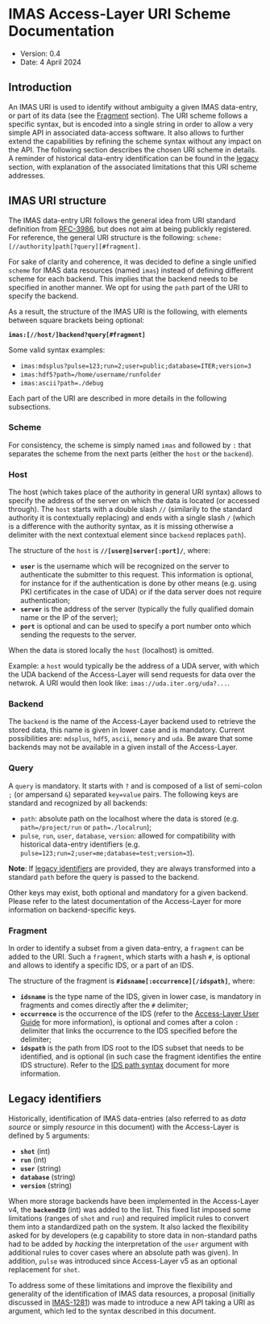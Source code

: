 # IMAS Access-Layer URI Scheme Documentation 

- Version: 0.4
- Date: 4 April 2024



## Introduction

An IMAS URI is used to identify without ambiguity a given IMAS data-entry, or part of its data (see the [Fragment](#fragment) section). 
The URI scheme follows a specific syntax, but is encoded into a single string in order to allow a very simple API in associated data-access
software. It also allows to further extend the capabilities by refining the scheme syntax without any impact on the API.
The following section describes the chosen URI scheme in details. A reminder of historical data-entry identification can be found in the 
[legacy](#legacy-identifiers) section, with explanation of the associated limitations that this URI scheme addresses. 



## IMAS URI structure

The IMAS data-entry URI follows the general idea from URI standard definition from [RFC-3986](https://www.rfc-editor.org/rfc/rfc3986.html),
but does not aim at being publickly registered. For reference, the general URI structure is the following: `scheme:[//authority]path[?query][#fragment]`.

For sake of clarity and coherence, it was decided to define a single unified `scheme` for IMAS data resources (named `imas`)
instead of defining different scheme for each backend. This implies that the backend needs to be specified in another manner.
We opt for using the `path` part of the URI to specify the backend.

As a result, the structure of the IMAS URI is the following, with elements between square brackets being optional:

**`imas:[//host/]backend?query[#fragment]`**

Some valid syntax examples:

- `imas:mdsplus?pulse=123;run=2;user=public;database=ITER;version=3`
- `imas:hdf5?path=/home/username/runfolder`
- `imas:ascii?path=./debug`

Each part of the URI are described in more details in the following subsections.


### Scheme

For consistency, the scheme is simply named `imas` and followed by `:` that separates the scheme from the next parts 
(either the `host` or the `backend`). 

### Host

The host (which takes place of the authority in general URI syntax) allows to specify the address 
of the server on which the data is located (or accessed through). The `host` starts with a double slash `//` (similarily 
to the standard authority it is contextually replacing) and ends with a single slash `/` (which is a difference with 
the authority syntax, as it is missing otherwise a delimiter with the next contextual element since `backend` replaces `path`).

The structure of the `host` is **`//[user@]server[:port]/`**, where:

- **`user`** is the username which will be recognized on the server to authenticate the submitter to this request. 
This information is optional, for instance for if the authentication is done by other means (e.g. using PKI certificates in the 
case of UDA) or if the data server does not require authentication;
- **`server`** is the address of the server (typically the fully qualified domain name or the IP of the server);
- **`port`** is optional and can be used to specify a port number onto which sending the requests to the server.

When the data is stored locally the `host` (localhost) is omitted. 

Example: a `host` would typically be the address of a UDA server, with which the UDA backend of the Access-Layer
will send requests for data over the netwrok. A URI would then look like: `imas://uda.iter.org/uda?...`.

### Backend

The `backend` is the name of the Access-Layer backend used to retrieve the stored data, this name is given in lower case and is mandatory.
Current possibilities are: `mdsplus`, `hdf5`, `ascii`, `memory` and `uda`. Be aware that some backends may not be available in a given install of the Access-Layer.

### Query

A `query` is mandatory. It starts with `?` and is composed of a list of semi-colon `;` (or ampersand `&`) separated `key=value` pairs. The following keys are standard and recognized by all backends:

- `path`: absolute path on the localhost where the data is stored (e.g. `path=/project/run` or `path=./localrun`);
- `pulse`, `run`, `user`, `database`, `version`: allowed for compatibility with historical data-entry identifiers (e.g. `pulse=123;run=2;user=me;database=test;version=3`). 

**Note**: If [legacy identifiers](#legacy-identifiers) are provided, they are always transformed into a standard `path` before the query is passed to the backend. 

Other keys may exist, both optional and mandatory for a given backend. Please refer to the latest documentation of the Access-Layer for more information on backend-specific keys.

### Fragment

In order to identify a subset from a given data-entry, a `fragment` can be added to the URI. 
Such a `fragment`, which starts with a hash `#`, is optional and allows to identify a specific IDS, or a part of an IDS. 

The structure of the fragment is **`#idsname[:occurrence][/idspath]`**, where:

- **`idsname`** is the type name of the IDS, given in lower case, is mandatory in fragments and comes directly after the `#` delimiter;
- **`occurrence`** is the occurrence of the IDS (refer to the [Access-Layer User Guide](https://user.iter.org/?uid=YSQENW&action=get_document) for more information), is optional and comes after a colon `:` delimiter that links the occurrence to the IDS specified before the delimiter;
- **`idspath`** is the path from IDS root to the IDS subset that needs to be identified, and is optional (in such case the fragment identifies the entire IDS structure). Refer to the [IDS path syntax](IDS-path-syntax.md) document for more information.




## Legacy identifiers

Historically, identification of IMAS data-entries (also referred to as _data source_ or simply _resource_ in this document) 
with the Access-Layer is defined by 5 arguments:

- **`shot`** (int)
- **`run`** (int)
- **`user`** (string)
- **`database`** (string)
- **`version`** (string)

When more storage backends have been implemented in the Access-Layer v4, the **`backendID`** (int) was added to the list.
This fixed list imposed some limitations (ranges of `shot` and `run`) and required implicit rules to convert them into 
a standardized path on the system. It also lacked the flexibility asked for by developers (e.g capability to store data 
in non-standard paths had to be added by _hacking_ the interpretation of the `user` argument with additional rules to
cover cases where an absolute path was given). In addition, `pulse` was introduced since Access-Layer v5 as an optional 
replacement for `shot`.

To address some of these limitations and improve the flexibility and generality of the identification of IMAS data resources, 
a proposal (initially discussed in [IMAS-1281](https://jira.iter.org/browse/IMAS-1281)) was made to introduce a new API taking 
a URI as argument, which led to the syntax described in this document. 
